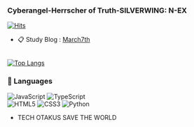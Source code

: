 ### Cyberangel-Herrscher of Truth-SILVERWING: N-EX
[![Hits](https://hits.seeyoufarm.com/api/count/incr/badge.svg?url=https%3A%2F%2Fgithub.com%2FSumalene&count_bg=%23AF95F1&title_bg=%23212020&icon=git.svg&icon_color=%2397E9E2&title=Yoka&edge_flat=false)](https://hits.seeyoufarm.com)
- 📋 Study Blog : [March7th](https://sumalene.github.io/March7thBlog/) <br> <br>

<!-- ![Dusai's GitHub stats](https://github-readme-stats-git-masterrstaa-rickstaa.vercel.app/api?username=Sumalene&theme=tokyonight&hide=contribs,prs&show_icons=true)   -->
[![Top Langs](https://github-readme-stats.vercel.app/api/top-langs/?username=Sumalene&theme=material-palenight)](https://github.com/Sumalene)

### 📃 Languages

![JavaScript](https://img.shields.io/badge/javascript-%23323330.svg?style=for-the-badge&logo=javascript&logoColor=%23F7DF1E)
![TypeScript](https://img.shields.io/badge/typescript-004088.svg?style=for-the-badge&logo=typescript&logoColor=white)<br/>
![HTML5](https://img.shields.io/badge/html5-%23E34F26.svg?style=for-the-badge&logo=html5&logoColor=white)
![CSS3](https://img.shields.io/badge/css3-%231572B6.svg?style=for-the-badge&logo=css3&logoColor=white)
![Python](https://img.shields.io/badge/python-3670A0?style=for-the-badge&logo=python&logoColor=ffdd54)


- TECH OTAKUS SAVE THE WORLD
  
<!--  ![GitHub stats](https://github.com/Sumalene/Sumalene/assets/124686994/8a6f1a5c-a9e5-4439-aa10-59dbbfc3bd8f)  -->
